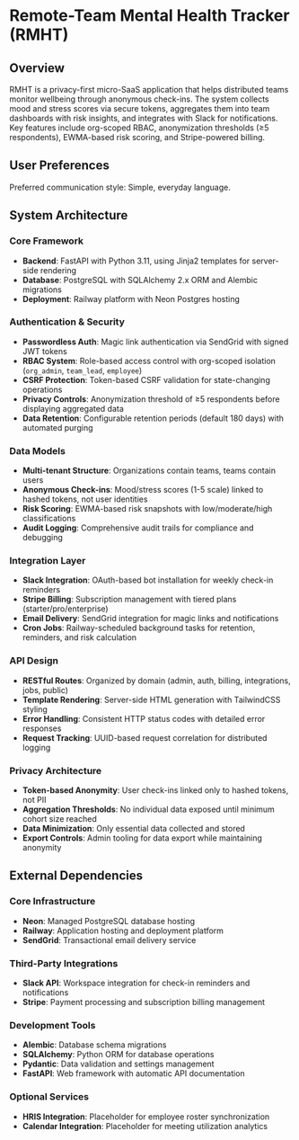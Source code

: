 # Remote-Team Mental Health Tracker (RMHT)

## Overview

RMHT is a privacy-first micro-SaaS application that helps distributed teams monitor wellbeing through anonymous check-ins. The system collects mood and stress scores via secure tokens, aggregates them into team dashboards with risk insights, and integrates with Slack for notifications. Key features include org-scoped RBAC, anonymization thresholds (≥5 respondents), EWMA-based risk scoring, and Stripe-powered billing.

## User Preferences

Preferred communication style: Simple, everyday language.

## System Architecture

### Core Framework
- **Backend**: FastAPI with Python 3.11, using Jinja2 templates for server-side rendering
- **Database**: PostgreSQL with SQLAlchemy 2.x ORM and Alembic migrations
- **Deployment**: Railway platform with Neon Postgres hosting

### Authentication & Security
- **Passwordless Auth**: Magic link authentication via SendGrid with signed JWT tokens
- **RBAC System**: Role-based access control with org-scoped isolation (`org_admin`, `team_lead`, `employee`)
- **CSRF Protection**: Token-based CSRF validation for state-changing operations
- **Privacy Controls**: Anonymization threshold of ≥5 respondents before displaying aggregated data
- **Data Retention**: Configurable retention periods (default 180 days) with automated purging

### Data Models
- **Multi-tenant Structure**: Organizations contain teams, teams contain users
- **Anonymous Check-ins**: Mood/stress scores (1-5 scale) linked to hashed tokens, not user identities
- **Risk Scoring**: EWMA-based risk snapshots with low/moderate/high classifications
- **Audit Logging**: Comprehensive audit trails for compliance and debugging

### Integration Layer
- **Slack Integration**: OAuth-based bot installation for weekly check-in reminders
- **Stripe Billing**: Subscription management with tiered plans (starter/pro/enterprise)
- **Email Delivery**: SendGrid integration for magic links and notifications
- **Cron Jobs**: Railway-scheduled background tasks for retention, reminders, and risk calculation

### API Design
- **RESTful Routes**: Organized by domain (admin, auth, billing, integrations, jobs, public)
- **Template Rendering**: Server-side HTML generation with TailwindCSS styling
- **Error Handling**: Consistent HTTP status codes with detailed error responses
- **Request Tracking**: UUID-based request correlation for distributed logging

### Privacy Architecture
- **Token-based Anonymity**: User check-ins linked only to hashed tokens, not PII
- **Aggregation Thresholds**: No individual data exposed until minimum cohort size reached
- **Data Minimization**: Only essential data collected and stored
- **Export Controls**: Admin tooling for data export while maintaining anonymity

## External Dependencies

### Core Infrastructure
- **Neon**: Managed PostgreSQL database hosting
- **Railway**: Application hosting and deployment platform
- **SendGrid**: Transactional email delivery service

### Third-Party Integrations
- **Slack API**: Workspace integration for check-in reminders and notifications
- **Stripe**: Payment processing and subscription billing management

### Development Tools
- **Alembic**: Database schema migrations
- **SQLAlchemy**: Python ORM for database operations
- **Pydantic**: Data validation and settings management
- **FastAPI**: Web framework with automatic API documentation

### Optional Services
- **HRIS Integration**: Placeholder for employee roster synchronization
- **Calendar Integration**: Placeholder for meeting utilization analytics